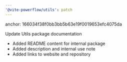 ```yaml
---
'@vite-powerflow/utils': patch
---
```


anchor: 166034f38f0bb3bb5b63e19f0019653efc4075da

Update Utils package documentation

- Added README content for internal package
- Added description and internal use note
- Added links to website and repository
